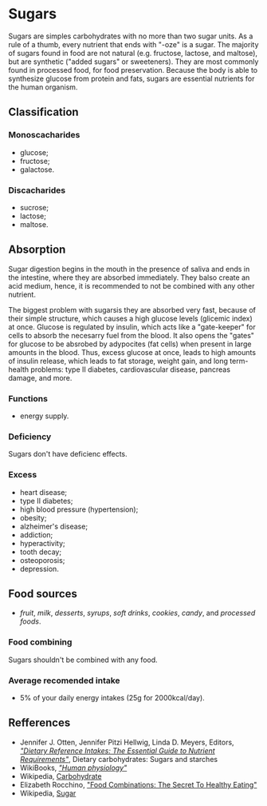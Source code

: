 # Sugars

Sugars are simples carbohydrates with no more than two sugar units. As a rule of a thumb, every nutrient that ends with "-oze" is a sugar.
The majority of sugars found in food are not natural (e.g. fructose, lactose, and maltose), but are synthetic ("added sugars" or sweeteners). They are most commonly found in processed food, for food preservation.
Because the body is able to synthesize glucose from protein and fats, sugars are essential nutrients for the human organism.

## Classification
### Monoscacharides
- glucose;
- fructose;
- galactose.
### Discacharides
- sucrose;
- lactose;
- maltose.

## Absorption
Sugar digestion begins in the mouth in the presence of saliva and ends in the intestine, where they are absorbed immediately. They balso create an acid medium, hence, it is recommended to not be 
combined with any other nutrient.

The biggest problem with sugarsis they are absorbed very fast, because of their simple structure, which causes a high glucose levels (glicemic index) at once.
Glucose is regulated by insulin, which acts like a "gate-keeper" for cells to absorb the necesarry fuel from the blood. It also opens the "gates" 
for glucose to be absrobed by adypocites (fat cells) when present in large amounts in the blood. Thus, excess glucose at once, leads to high amounts of insulin release, which leads to fat storage, weight gain, and long term-health problems: type II diabetes, cardiovascular disease, pancreas damage, and more.

### Functions
- energy supply.

### Deficiency
Sugars don't have deficienc effects.

### Excess
- heart disease;
- type II diabetes;
- high blood pressure (hypertension);
- obesity;
- alzheimer's disease;
- addiction;
- hyperactivity;
- tooth decay;
- osteoporosis;
- depression.

## Food sources
- _fruit_, _milk_, _desserts_, _syrups_, _soft drinks_, _cookies_, _candy_, and _processed foods_.

### Food combining
Sugars shouldn't be combined with any food.

### Average recomended intake
- 5% of your daily energy intakes (25g for 2000kcal/day).

## Refferences
- Jennifer J. Otten, Jennifer Pitzi Hellwig, Linda D. Meyers, Editors, [_"Dietary Reference Intakes: The Essential Guide to Nutrient Requirements"_](https://www.amazon.com/Dietary-Reference-Intakes-Essential-Requirements/dp/0309157420), Dietary carbohydrates: Sugars and starches
- WikiBooks, [_"Human physiology"_](https://en.wikibooks.org/wiki/Human_Physiology/Nutrition#Carbohydrates)
- Wikipedia, [Carbohydrate](https://en.wikipedia.org/wiki/Carbohydrate)
- Elizabeth Rocchino, ["Food Combinations: The Secret To Healthy Eating"](http://www.mindbodygreen.com/0-7896/food-combinations-the-secret-to-healthy-eating.html)
- Wikipedia, [Sugar](https://en.wikipedia.org/wiki/Sugar)